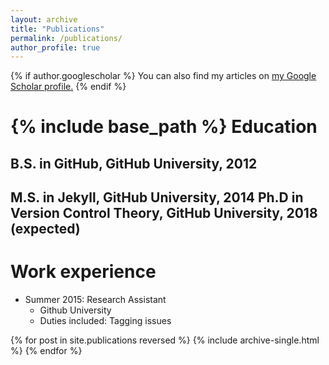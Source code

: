 ```yaml
---
layout: archive
title: "Publications"
permalink: /publications/
author_profile: true
---
```


{% if author.googlescholar %}
  You can also find my articles on <u><a href="{{author.googlescholar}}">my Google Scholar profile</a>.</u>
{% endif %}

{% include base_path %}
Education
======
B.S. in GitHub, GitHub University, 2012
------
M.S. in Jekyll, GitHub University, 2014
Ph.D in Version Control Theory, GitHub University, 2018 (expected)
------
Work experience
======
* Summer 2015: Research Assistant
  * Github University
  * Duties included: Tagging issues


{% for post in site.publications reversed %}
  {% include archive-single.html %}
{% endfor %}
